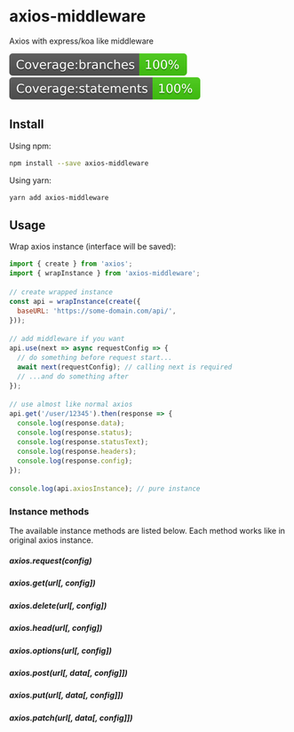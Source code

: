 # axios-middleware
Axios with express/koa like middleware

![Coverage branches](./badges/badge-branches.svg)
![Coverage statements](./badges/badge-statements.svg)

## Install

Using npm:

```bash
npm install --save axios-middleware
```

Using yarn:

```bash
yarn add axios-middleware
```

## Usage

Wrap axios instance (interface will be saved):

```javascript
import { create } from 'axios';
import { wrapInstance } from 'axios-middleware';

// create wrapped instance
const api = wrapInstance(create({
  baseURL: 'https://some-domain.com/api/',
}));

// add middleware if you want
api.use(next => async requestConfig => {
  // do something before request start...
  await next(requestConfig); // calling next is required
  // ...and do something after
});

// use almost like normal axios
api.get('/user/12345').then(response => {
  console.log(response.data);
  console.log(response.status);
  console.log(response.statusText);
  console.log(response.headers);
  console.log(response.config);
});

console.log(api.axiosInstance); // pure instance

```

### Instance methods

The available instance methods are listed below.
Each method works like in original axios instance.

##### axios.request(config)
##### axios.get(url[, config])
##### axios.delete(url[, config])
##### axios.head(url[, config])
##### axios.options(url[, config])
##### axios.post(url[, data[, config]])
##### axios.put(url[, data[, config]])
##### axios.patch(url[, data[, config]])
